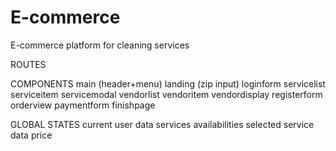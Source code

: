 # E-commerce
E-commerce platform for cleaning services

ROUTES
<Router history={hashHistory} >
        <Route path='/' component={App} >
          <IndexRoute path='main' component={Main} >
            <IndexRoute path='zip' component={Landing} />
            <Route path='login' component={LoginForm} />
            <Route path='register' component={CheckoutForm} />
            <Route path='payment' component={PaymentForm} />
            <Route path='finished' component={FinishPage} />
          </IndexRoute>
          <Route path='cart' component={ServicesMenu} />
          <Route path='availability' component={VendorList} />
          <Route path='vendor-details' component={VendorDisplay} />
        </Route>
      </Router>

COMPONENTS
main (header+menu)
landing (zip input)
loginform
servicelist
serviceitem
servicemodal
vendorlist
vendoritem
vendordisplay
registerform
orderview
paymentform
finishpage


GLOBAL STATES
current user data
services
availabilities
selected service data
price
